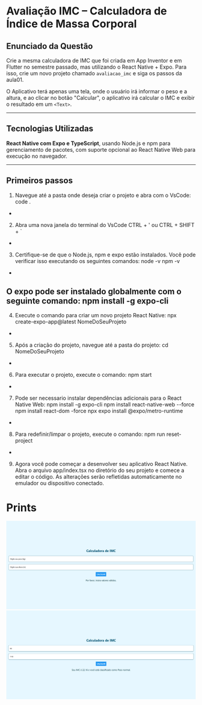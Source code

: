 # Avaliação IMC – Calculadora de Índice de Massa Corporal

## Enunciado da Questão

Crie a mesma calculadora de IMC que foi criada em App Inventor e em Flutter no semestre passado, mas utilizando o React Native + Expo. Para isso, crie um novo projeto chamado `avaliacao_imc` e siga os passos da aula01.

O Aplicativo terá apenas uma tela, onde o usuário irá informar o peso e a altura, e ao clicar no botão "Calcular", o aplicativo irá calcular o IMC e exibir o resultado em um `<Text>`.

---

## Tecnologias Utilizadas

**React Native com Expo e TypeScript**, usando Node.js e npm para gerenciamento de pacotes, com suporte opcional ao React Native Web para execução no navegador.

---

## Primeiros passos

1. Navegue até a pasta onde deseja criar o projeto e abra com o VsCode: code .
-
2. Abra uma nova janela do terminal do VsCode CTRL + ' ou CTRL + SHIFT + `
-
3. Certifique-se de que o Node.js, npm e expo estão instalados. Você pode verificar isso executando os seguintes comandos:
node -v
npm -v
-
O expo pode ser instalado globalmente com o seguinte comando:
npm install -g expo-cli
-
4. Execute o comando para criar um novo projeto React Native:
npx create-expo-app@latest NomeDoSeuProjeto
-
5. Após a criação do projeto, navegue até a pasta do projeto:
cd NomeDoSeuProjeto
-
6. Para executar o projeto, execute o comando:
npm start
-
7. Pode ser necessario instalar dependências adicionais para o React Native Web:
npm install -g expo-cli
npm install react-native-web --force
npm install react-dom -force
npx expo install @expo/metro-runtime
-
8. Para redefinir/limpar o projeto, execute o comando:
npm run reset-project
-
9. Agora você pode começar a desenvolver seu aplicativo React Native. Abra o arquivo app/index.tsx no diretório do seu projeto e comece a editar o código. As alterações serão refletidas automaticamente no emulador ou dispositivo conectado.

# Prints

![Tela Inicial](img/1.png)
![Tela Inicial](img/2.png)

